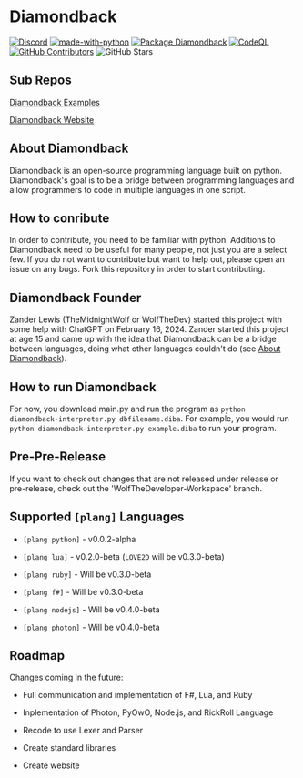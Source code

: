 # Diamondback

[![Discord](https://img.shields.io/discord/1209157984010109018?logo=discord&label=Discord&link=https%3A%2F%2Fdiscord.gg%2FrghVrF486p)](https://discord.gg/rghVrF486p)
[![made-with-python](https://img.shields.io/badge/Made%20with-Python-1f425f.svg)](https://www.python.org/)
[![Package Diamondback](https://github.com/Diamondback-Development/diamondback/actions/workflows/package-diba.yml/badge.svg?branch=master)](https://github.com/Diamondback-Development/diamondback/actions/workflows/package-diba.yml)
[![CodeQL](https://github.com/Diamondback-Development/diamondback/actions/workflows/codeql.yml/badge.svg)](https://github.com/Diamondback-Development/diamondback/actions/workflows/codeql.yml)
[![GitHub Contributors](https://img.shields.io/github/contributors/Diamondback-Development/diamondback?label=Contributors)](https://github.com/Diamondback-Development/diamondback/graphs/contributors)
![GitHub Stars](https://img.shields.io/github/stars/Diamondback-Development/diamondback?label=Stars)

## Sub Repos
[Diamondback Examples](https://github.com/Diamondback-Development/diamondback-examples)

[Diamondback Website](https://github.com/WolfTheDeveloper/XXWebsite)

## About Diamondback

Diamondback is an open-source programming language built on python. Diamondback's goal is to be a bridge between programming languages and allow programmers to code in multiple languages in one script.

## How to conribute

In order to contribute, you need to be familiar with python. Additions to Diamondback need to be useful for many people, not just you are a select few. If you do not want to contribute but want to help out, please open an issue on any bugs. Fork this repository in order to start contributing.

## Diamondback Founder

Zander Lewis (TheMidnightWolf or WolfTheDev) started this project with some help with ChatGPT on February 16, 2024. Zander started this project at age 15 and came up with the idea that Diamondback can be a bridge between languages, doing what other languages couldn't do (see [About Diamondback](https://github.com/Diamondback-Development/diamondback#about-diamondback)).

## How to run Diamondback

For now, you download main.py and run the program as `python diamondback-interpreter.py dbfilename.diba`. For example, you would run `python diamondback-interpreter.py example.diba` to run your program.

## Pre-Pre-Release

If you want to check out changes that are not released under release or pre-release, check out the 'WolfTheDeveloper-Workspace' branch.

## Supported `[plang]` Languages

- `[plang python]` - v0.0.2-alpha

- `[plang lua]` - v0.2.0-beta (`LOVE2D` will be v0.3.0-beta)

- `[plang ruby]` - Will be v0.3.0-beta

- `[plang f#]` - Will be v0.3.0-beta

- `[plang nodejs]` - Will be v0.4.0-beta

- `[plang photon]` - Will be v0.4.0-beta

## Roadmap

Changes coming in the future:

- Full communication and implementation of F#, Lua, and Ruby

- Inplementation of Photon, PyOwO, Node.js, and RickRoll Language

- Recode to use Lexer and Parser

- Create standard libraries

- Create website
